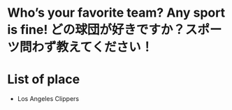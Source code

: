 # Who’s your favorite team? Any sport is fine! どの球団が好きですか？スポーツ問わず教えてください！

# List of place
- Los Angeles Clippers
